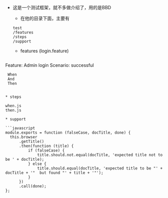 * 这是一个测试框架，就不多做介绍了，用的是BBD
   * 在他的目录下面，主要有
   
   ```
   test
   /features
   /steps
   /support
   ```
    
    * features   (login.feature)
    
    ```
Feature: Admin login
Scenario:  successful

     When 
     And
     Then
  ```
  
  * steps
  
  when.js
  then.js
  
  * support
   
  ```javascript
  module.exports = function (falseCase, docTitle, done) {
    this.browser
        .getTitle()
        .then(function (title) {
            if (falseCase) {
                title.should.not.equal(docTitle, 'expected title not to be ' + docTitle);
            } else {
                title.should.equal(docTitle, 'expected title to be "' + docTitle + '"  but found "' + title + '"');
            }
        })
        .call(done);
};

```

    
